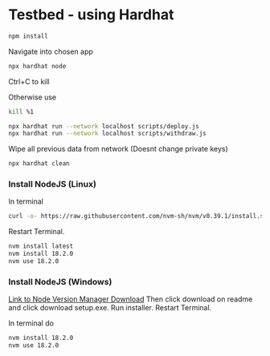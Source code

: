 # Testbed - using Hardhat

```bash
npm install
```

Navigate into chosen app

```bash
npx hardhat node
```

Ctrl+C to kill

Otherwise use

```bash
kill %1
```


```bash
npx hardhat run --network localhost scripts/deploy.js
npx hardhat run --network localhost scripts/withdraw.js
```


Wipe all previous data from network (Doesnt change private keys)

```bash
npx hardhat clean
```

### Install NodeJS (Linux)
In terminal

```bash
curl -o- https://raw.githubusercontent.com/nvm-sh/nvm/v0.39.1/install.sh | bash
```

Restart Terminal.

```bash
nvm install latest
nvm install 18.2.0
nvm use 18.2.0
```

### Install NodeJS (Windows)
[Link to Node Version Manager Download](https://github.com/coreybutler/nvm-windows#readme)
Then click download on readme and click download setup.exe. Run installer. Restart Terminal.

In terminal do

```bash
nvm install 18.2.0
nvm use 18.2.0
```
